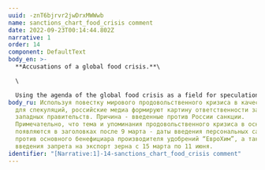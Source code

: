 ```yaml
---
uuid: -znT6bjrvr2jwDrxMWWwb
name: sanctions_chart_food_crisis comment
date: 2022-09-23T00:14:44.802Z
narrative: 1
order: 14
component: DefaultText
body_en: >-
  **Accusations of a global food crisis.**\

  \

  Using the agenda of the global food crisis as a field for speculation, the Russian media form a picture of Western governments' responsibility for it. The reason is the sanctions imposed on Russia. It is noteworthy that the topic and references to the food crisis mostly appear in the headlines after March 9, the date when personal sanctions were imposed against the main beneficiary of fertilizer producer EuroChem, as well as a ban on grain exports from March 15 to June 11.
body_ru: Используя повестку мирового продовольственного кризиса в качестве поля
  для спекуляций, российские медиа формируют картину ответственности за него
  западных правительств. Причина - введенные против России санкции.
  Примечательно, что тема и упоминания продовольственного кризиса в основном
  появляются в заголовках после 9 марта - даты введения персональных санкций
  против основного бенефициара производителя удобрений “ЕвроХим”, а также
  введения запрета на экспорт зерна с 15 марта по 11 июня.
identifier: "[Narrative:1]-14-sanctions_chart_food_crisis comment"
---
```

